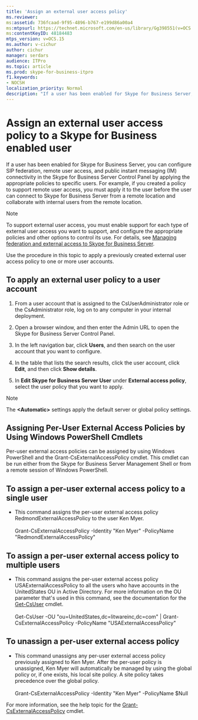 ```yaml
---
title: 'Assign an external user access policy'
ms.reviewer: 
ms:assetid: 736fcaad-9f95-4896-b767-e199d86a00a4
ms:mtpsurl: https://technet.microsoft.com/en-us/library/Gg398551(v=OCS.15)
ms:contentKeyID: 48184483
mtps_version: v=OCS.15
ms.author: v-cichur
author: cichur
manager: serdars
audience: ITPro
ms.topic: article
ms.prod: skype-for-business-itpro
f1.keywords:
- NOCSH
localization_priority: Normal
description: "If a user has been enabled for Skype for Business Server, you can configure SIP federation, remote user access, and public instant messaging (IM) connectivity in the Skype for Business Server Control Panel by applying the appropriate policies to specific users."
---
```



# Assign an external user access policy to a Skype for Business enabled user

If a user has been enabled for Skype for Business Server, you can configure SIP federation, remote user access, and public instant messaging (IM) connectivity in the Skype for Business Server Control Panel by applying the appropriate policies to specific users. For example, if you created a policy to support remote user access, you must apply it to the user before the user can connect to Skype for Business Server from a remote location and collaborate with internal users from the remote location.


> [!NOTE]  
> To support external user access, you must enable support for each type of external user access you want to support, and configure the appropriate policies and other options to control its use. For details, see [Managing federation and external access to Skype for Business Server](../managing-federation-and-external-access.md).


Use the procedure in this topic to apply a previously created external user access policy to one or more user accounts.


## To apply an external user policy to a user account

1.  From a user account that is assigned to the CsUserAdministrator role or the CsAdministrator role, log on to any computer in your internal deployment.

2.  Open a browser window, and then enter the Admin URL to open the Skype for Business Server Control Panel. 

3.  In the left navigation bar, click **Users**, and then search on the user account that you want to configure.

4.  In the table that lists the search results, click the user account, click **Edit**, and then click **Show details**.

5.  In **Edit Skype for Business Server User** under **External access policy**, select the user policy that you want to apply.
     
> [!NOTE]  
> The **\<Automatic>** settings apply the default server or global policy settings.


## Assigning Per-User External Access Policies by Using Windows PowerShell Cmdlets

Per-user external access policies can be assigned by using Windows PowerShell and the Grant-CsExternalAccessPolicy cmdlet. This cmdlet can be run either from the Skype for Business Server Management Shell or from a remote session of Windows PowerShell. 

## To assign a per-user external access policy to a single user

  - This command assigns the per-user external access policy RedmondExternalAccessPolicy to the user Ken Myer.<br/><br/>Grant-CsExternalAccessPolicy -Identity "Ken Myer" -PolicyName "RedmondExternalAccessPolicy"


## To assign a per-user external access policy to multiple users

  - This command assigns the per-user external access policy USAExternalAccessPolicy to all the users who have accounts in the UnitedStates OU in Active Directory. For more information on the OU parameter that's used in this command, see the documentation for the [Get-CsUser](/powershell/module/skype/Get-CsUser) cmdlet.<br/><br/>Get-CsUser -OU "ou=UnitedStates,dc=litwareinc,dc=com" | Grant-CsExternalAccessPolicy -PolicyName "USAExternalAccessPolicy"


## To unassign a per-user external access policy

  - This command unassigns any per-user external access policy previously assigned to Ken Myer. After the per-user policy is unassigned, Ken Myer will automatically be managed by using the global policy or, if one exists, his local site policy. A site policy takes precedence over the global policy.<br/><br/>Grant-CsExternalAccessPolicy -Identity "Ken Myer" -PolicyName $Null


For more information, see the help topic for the [Grant-CsExternalAccessPolicy](/powershell/module/skype/Grant-CsExternalAccessPolicy) cmdlet.
